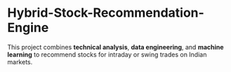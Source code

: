 # Hybrid-Stock-Recommendation-Engine
This project combines **technical analysis**, **data engineering**, and **machine learning** to recommend stocks for intraday or swing trades on Indian markets.
